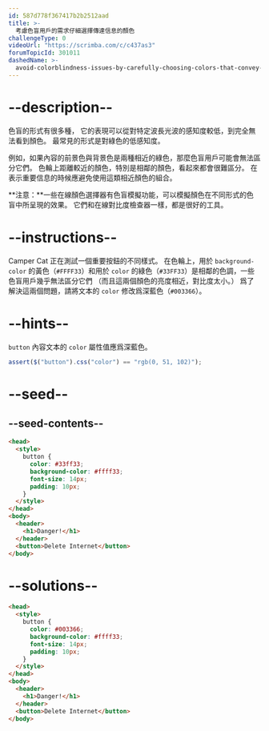 ```yaml
---
id: 587d778f367417b2b2512aad
title: >-
  考慮色盲用戶的需求仔細選擇傳達信息的顏色
challengeType: 0
videoUrl: "https://scrimba.com/c/c437as3"
forumTopicId: 301011
dashedName: >-
  avoid-colorblindness-issues-by-carefully-choosing-colors-that-convey-information
---
```


# --description--

色盲的形式有很多種， 它的表現可以從對特定波長光波的感知度較低，到完全無法看到顏色。 最常見的形式是對綠色的低感知度。

例如，如果內容的前景色與背景色是兩種相近的綠色，那麼色盲用戶可能會無法區分它們。 色輪上距離較近的顏色，特別是相鄰的顏色，看起來都會很難區分。 在表示重要信息的時候應避免使用這類相近顏色的組合。

**注意：**一些在線顏色選擇器有色盲模擬功能，可以模擬顏色在不同形式的色盲中所呈現的效果。 它們和在線對比度檢查器一樣，都是很好的工具。

# --instructions--

Camper Cat 正在測試一個重要按鈕的不同樣式。 在色輪上，用於 `background-color` 的黃色（`#FFFF33`）和用於 `color` 的綠色（`#33FF33`）是相鄰的色調，一些色盲用戶幾乎無法區分它們 （而且這兩個顏色的亮度相近，對比度太小。） 爲了解決這兩個問題，請將文本的 `color` 修改爲深藍色（`#003366`）。

# --hints--

`button` 內容文本的 `color` 屬性值應爲深藍色。

```js
assert($("button").css("color") == "rgb(0, 51, 102)");
```

# --seed--

## --seed-contents--

```html
<head>
  <style>
    button {
      color: #33ff33;
      background-color: #ffff33;
      font-size: 14px;
      padding: 10px;
    }
  </style>
</head>
<body>
  <header>
    <h1>Danger!</h1>
  </header>
  <button>Delete Internet</button>
</body>
```

# --solutions--

```html
<head>
  <style>
    button {
      color: #003366;
      background-color: #ffff33;
      font-size: 14px;
      padding: 10px;
    }
  </style>
</head>
<body>
  <header>
    <h1>Danger!</h1>
  </header>
  <button>Delete Internet</button>
</body>
```
